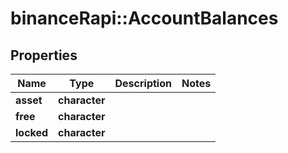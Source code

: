 # binanceRapi::AccountBalances


## Properties
Name | Type | Description | Notes
------------ | ------------- | ------------- | -------------
**asset** | **character** |  | 
**free** | **character** |  | 
**locked** | **character** |  | 



